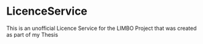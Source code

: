 # LicenceService
This is an unofficial Licence Service for the LIMBO Project that was created as part of my Thesis
